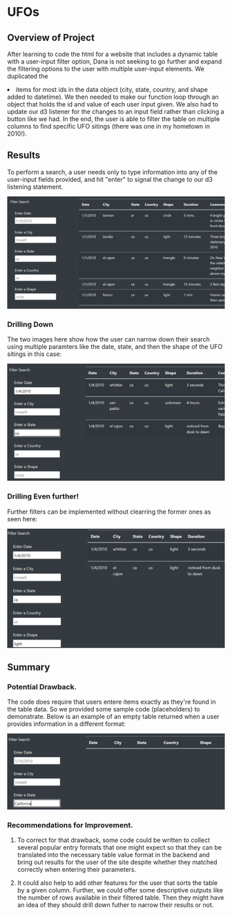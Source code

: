 # UFOs

## Overview of Project

After learning to code the html for a website that includes a dynamic table with a user-input filter option, Dana is not seeking to go further and expand the filtering options to the user with multiple user-input elements.  We duplicated the <li> items for most ids in the data object (city, state, country, and shape added to datetime).  We then needed to make our function loop through an object that holds the id and value of each user input given.  We also had to update our d3 listener for the changes to an input field rather than clicking a button like we had. In the end, the user is able to filter the table on multiple columns to find specific UFO sitings (there was one in my hometown in 2010!).

## Results

To perform a search, a user needs only to type information into any of the user-input fields provided, and hit "enter" to signal the change to our d3 listening statement.

![Search Fields](resources/input_fields.png)

### Drilling Down

The two images here show how the user can narrow down their search using multiple paramters like the date, state, and then the shape of the UFO sitings in this case:

![Date and State Entered](resources/filtered_for_ca.png)

### Drilling Even further!

Further filters can be implemented without clearring the former ones as seen here:

![Shape Added](resources/filtered_for_light.png)

## Summary

### Potential Drawback.

The code does require that users entere items exactly as they're found in the table data.  So we provided some sample code (placeholders) to demonstrate.  Below is an example of an empty table returned when a user provides information in a different format:

![California instead of ca](resources/wrong_format.png)

### Recommendations for Improvement.

1.  To correct for that drawback, some code could be written to collect several popular entry formats that one might expect so that they can be translated into the necessary table value format in the backend and bring out results for the user of the site despite whether they matched correctly when entering their parameters.

2.  It could also help to add other features for the user that sorts the table by a given column.  Further, we could offer some descriptive outputs like the number of rows available in their filtered table.  Then they might have an idea of they should drill down futher to narrow their results or not.

